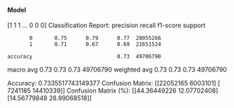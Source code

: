 #### Model
[1 1 1 ... 0 0 0]
Classification Report:
              precision    recall  f1-score   support

           0       0.75      0.79      0.77  28055266
           1       0.71      0.67      0.69  21651524

    accuracy                           0.73  49706790
   macro avg       0.73      0.73      0.73  49706790
weighted avg       0.73      0.73      0.73  49706790

Accuracy: 0.7335517743149377
Confusion Matrix:
[[22052165  6003101]
 [ 7241185 14410339]]
Confusion Matrix (%):
[[44.36449226 12.07702408]
 [14.56779848 28.99068518]]
